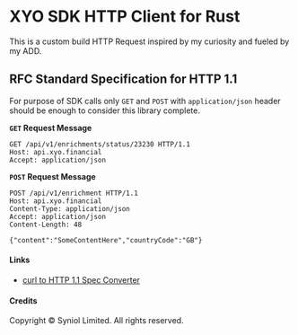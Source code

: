# XYO SDK HTTP Client for Rust
This is a custom build HTTP Request inspired by my curiosity and fueled by my ADD.


## RFC Standard Specification for HTTP 1.1
For purpose of SDK calls only `GET` and `POST` with `application/json` header should 
be enough to consider this library complete.

__`GET` Request Message__
```text
GET /api/v1/enrichments/status/23230 HTTP/1.1
Host: api.xyo.financial
Accept: application/json

```

__`POST` Request Message__
```text
POST /api/v1/enrichment HTTP/1.1
Host: api.xyo.financial
Content-Type: application/json
Accept: application/json
Content-Length: 48

{"content":"SomeContentHere","countryCode":"GB"}
```


#### Links
 * [curl to HTTP 1.1 Spec Converter](https://curlconverter.com/http/)


#### Credits
Copyright &copy; Syniol Limited. All rights reserved.
